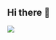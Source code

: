 ## Hi there 👋


<img src="https://www.targeticon.com/static/media/web-app-development.7dcba28e5dee4bf603bc.gif">
